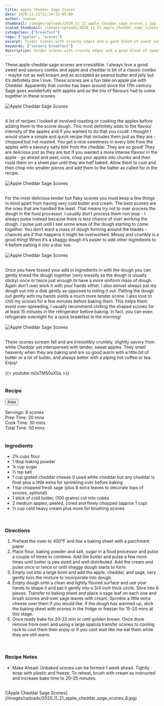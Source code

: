 ```yaml
---
title: Apple Cheddar Sage Scones
date: 2020-11-21T22:34:12-05:00
author: Joanne
thumbnail: /images/uploads/2020_11_21_apple_cheddar_sage_scones_1.jpg
scaled_thumbnail: /images/uploads/2020_11_21_apple_cheddar_sage_scones_0.jpg
categories: ["breakfast"]
tags: ["apples", "scones"]
excerpt: Tender scones with crunchy edges and a good blend of sweet and savoury flavours
keywords: ["savoury breakfast"]
description: Tender scones with crunchy edges and a good blend of sweet and savoury flavours
---
```

<span class="blog-text">

These apple cheddar sage scones are irresistible. I always love a good sweet and savoury combo and apple and cheddar is bit of a classic combo - maybe not as well known and as accepted as peanut butter and jelly but  it’s definitely one I love. These scones are a fun take on apple pie with Cheddar. Apparently that combo has been around since the 17th century. Sage goes wonderfully with apples and so the trio of flavours had to come together in these scones. 
</br>
</br>
![Apple Cheddar Sage Scones](/images/uploads/2020_11_21_apple_cheddar_sage_scones_2.jpg)
</br>
</br>

A lot of recipes I looked at involved roasting or cooking the apples before adding them to the scone dough. This most definitely adds to the flavour intensity of the apples and if you wanted to do that you could. I thought I would share a simple and quick recipe that includes them just as they are - chopped but not roasted. You get a nice sweetness in every bite from the apples with a savoury salty bite from the cheddar. They are so good! They are delicious just as they are but if you wanted a more intense flavour in the apple - go ahead and peel, core, chop your apples into chunks and then roast them on a sheet pan until they are half baked. Allow them to cool and then chop into smaller pieces and add them to the batter as called for in the recipe. 
</br>
</br>
![Apple Cheddar Sage Scones](/images/uploads/2020_11_21_apple_cheddar_sage_scones_3.jpg)
</br>
</br>

For the most delicious tender but flaky scones you must keep a few things in mind apart from having very cold butter and cream. The best scones are the ones that are handled the least. That means try not to over process the dough in the food processor. I usually don’t process them non stop - I always pulse instead because there is less chance of over working the dough. I pulse just until I see some areas of the dough starting to come together. You don’t want a mass of dough forming around the blades - chances are if that happens it might be overworked. Messy and crumbly is a good thing! When it’s a shaggy dough it’s easier to add other ingredients to it before patting it into a disc too. 
</br>
</br>
![Apple Cheddar Sage Scones](/images/uploads/2020_11_21_apple_cheddar_sage_scones_4.jpg)
</br>
</br>

Once you have tossed your add in ingredients in with the dough you can gently knead the dough together (very messily as the dough is usually sticky) once or twice just enough to have a more uniform mass of dough. Again don’t over work it with your hands either. I also almost always pat my dough out into a disk gently as opposed to rolling it out. Patting the dough out gently with my hands yields a much more tender scone. I also love to chill my scones for a few minutes before baking them. This helps them avoid over-spreading, I usually recommend chilling the shaped scones for at least 15 minutes in the refrigerator before baking. In fact, you can even refrigerate overnight for a quick breakfast in the morning!
</br>
</br>
![Apple Cheddar Sage Scones](/images/uploads/2020_11_21_apple_cheddar_sage_scones_5.jpg)
</br>
</br>

These scones scream fall and are irresistibly crumbly, slightly savory from white Cheddar yet interspersed with tender, sweet apples. They smell heavenly when they are baking and are so good warm with a little bit of butter or a lot of butter, and always better with a piping hot coffee or tea. Enjoy! 
</br>
</br>
{{< youtube m0sTMS0xXGs >}}
</br>
</br>
</span>

### Recipe
<div print_button><form>
<input type="button" value="Print" class="btn__print" onClick="window.print()">
</form></div>

<div>Servings: <span itemprop="recipeYield">8 scones</div>
<div>Prep Time: <meta itemprop="prepTime" content="PT20M">20 mins</div>
<div>Cook Time: <meta itemprop="cookTime" content="PT30M">30 mins</div>
<div>Total Time: 50 mins</div>
</br>

### Ingredients

* <span itemprop="recipeIngredient">2&frac14; cups flour</span>
* <span itemprop="recipeIngredient">1 tbsp baking powder</span>
* <span itemprop="recipeIngredient">&frac14; cup sugar</span>
* <span itemprop="recipeIngredient">&frac12; tsp salt </span>
* <span itemprop="recipeIngredient">1 cup grated cheddar cheese (I used white cheddar but any cheddar is fine) plus a little extra for sprinkling over before baking</span>
* <span itemprop="recipeIngredient">1 tsp chopped fresh sage (plus 8 extra leaves to decorate tops of scones, optional) </span>
* <span itemprop="recipeIngredient">1 stick of cold butter, (100 grams) cut into cubes</span>
* <span itemprop="recipeIngredient">2 medium apples, peeled, cored and finely chopped (approx 1 cup)</span>
* <span itemprop="recipeIngredient">&frac12; cup cold heavy cream plus more for brushing scones </span>
</br>

### Directions

1. Preheat the oven to 400°F and line a baking sheet with a parchment paper
1. Place flour, baking powder and salt, sugar in a food processor and pulse a couple of times to combine. Add the butter and pulse a few more times until butter is pea sized and well distributed. Add the cream and pulse once or twice or until shaggy dough starts to form.  
1. Empty out into a large bowl and add the apple, cheddar, and sage, very gently toss the mixture to incorporate into dough. 
1. Empty dough onto a clean and lightly floured surface and use your hands to shape it and pat it gently into a 3/4 inch thick circle. Slice into 8 pieces. Transfer to baking sheet and place a sage leaf on each one and brush scones and over sage leaves with cream. Sprinkle a little extra cheese over them if you would like. If the dough has warmed up, stick the baking sheet with scones in the fridge or freezer for 15-20 mins at this stage.
1. Once ready bake for 20-22 min or until golden brown. Once done remove from oven and using a large spatula transfer scones to cooling rack to cool them then enjoy or if you cant wait like me eat them while they are still warm. 
</br>

### Recipe Notes

* Make Ahead: Unbaked scones can be formed 1 week ahead. Tightly wrap with plastic and freeze. To reheat, brush with cream as instructed and increase bake time to 20–25 minutes.

</br>
![Apple Cheddar Sage Scones](/images/uploads/2020_11_21_apple_cheddar_sage_scones_6.jpg)